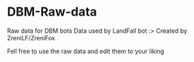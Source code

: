 # DBM-Raw-data
Raw data for DBM bots
Data used by LandFall bot :>
Created by ZreniLF/ZreniFox

Fell free to use the raw data and edit them to your liking

